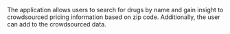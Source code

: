 The application allows users to search for drugs by name and gain insight to crowdsourced pricing information based on zip code.  Additionally, the user can add to the crowdsourced data.
